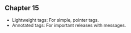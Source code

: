 ## Chapter 15

* Lightweight tags: For simple, pointer tags.
* Annotated tags: For important releases with messages.
